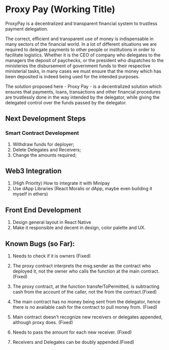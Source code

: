 # Proxy Pay (Working Title)

ProxyPay is a decentralized and transparent financial system to trustless payment delegation.

The correct, efficient and transparent use of money is indispensable in many sectors of the financial world.
In a lot of different situations we are required to delegate payments to other people or institutions in order to facilitate logistics. Whether it is the CEO of company who delegates to the managers the deposit of paychecks, or the president who dispatches to the ministeries the disbursement of government funds to their
respective ministerial tasks, in many cases we must ensure that the money which has been deposited is indeed being used for the intended purposes.

The solution proposed here - Proxy Pay - is a decentralized solution which ensures that payments, loans, transactions and other financial procedures are trustlessly done in the way intended by the delegator, while giving the delegated control over the funds passed by the delegator.

## Next Development Steps

### Smart Contract Development

1.  Withdraw funds for deployer;
2.  Delete Delegates and Receivers;
3.  Change the amounts required;

## Web3 Integration

1. (High Priority) How to integrate it with Minipay
2. Use dApp Libraries (React Moralis or dApp, maybe even building it myself in ethers)

## Front End Development

1. Design general layout in React Native
2. Make it responsible and decent in design, color palette and UX.


## Known Bugs (so Far):

1. Needs to check if it is owners (Fixed)

2. The proxy contract interprets the msg.sender as the contract who deployed it, not the owner who calls the
   function at the main contract. (Fixed)

3. The proxy contract, at the function transferToPermitted, is subtracting cash from the account of the caller, not
   the from the contract.(Fixed)

4. The main contract has no money being sent from the delegator, hence there is no available cash for the contract to pull money from. (Fixed)

5. Main contract doesn't recognize new receivers or delegates appended, although proxy does. (Fixed)

6. Needs to pass the amount for each new receiver. (Fixed)

7. Receivers and Delegates can be doubly appended.(Fixed)
